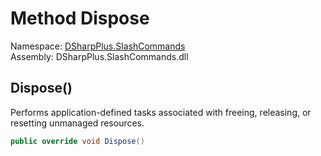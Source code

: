 # Method Dispose

Namespace: [DSharpPlus.SlashCommands](DSharpPlus.SlashCommands.md)  
Assembly: DSharpPlus.SlashCommands.dll

## <a id="DSharpPlus_SlashCommands_SlashCommandsExtension_Dispose"></a>Dispose\(\)

Performs application-defined tasks associated with freeing, releasing, or resetting unmanaged resources.

```csharp
public override void Dispose()
```

